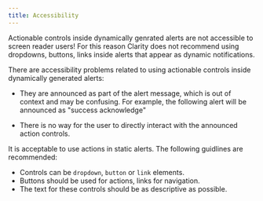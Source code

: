 ```yaml
---
title: Accessibility
---
```


<cds-alert status="warning" closable="false">Actionable controls inside dynamically genrated alerts are not accessible to screen reader users! For this reason Clarity does not recommend using dropdowns, buttons, links inside alerts that appear as dynamic notifications.</cds-alert>

There are accessibility problems related to using actionable controls inside dynamically generated alerts:

- They are announced as part of the alert message, which is out of context and may be confusing. For example, the following alert will be announced as "success acknowledge"

- There is no way for the user to directly interact with the announced action controls.

It is acceptable to use actions in static alerts. The following guidlines are recommended:

- Controls can be `dropdown`, `button` or `link` elements.
- Buttons should be used for actions, links for navigation.
- The text for these controls should be as descriptive as possible.
